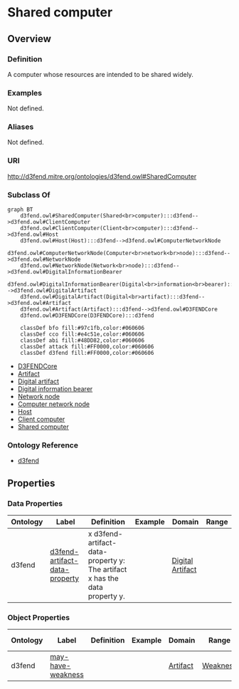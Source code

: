 # Shared computer

## Overview

### Definition
A computer whose resources are intended to be shared widely.

### Examples
Not defined.

### Aliases
Not defined.

### URI
http://d3fend.mitre.org/ontologies/d3fend.owl#SharedComputer

### Subclass Of
```mermaid
graph BT
    d3fend.owl#SharedComputer(Shared<br>computer):::d3fend-->d3fend.owl#ClientComputer
    d3fend.owl#ClientComputer(Client<br>computer):::d3fend-->d3fend.owl#Host
    d3fend.owl#Host(Host):::d3fend-->d3fend.owl#ComputerNetworkNode
    d3fend.owl#ComputerNetworkNode(Computer<br>network<br>node):::d3fend-->d3fend.owl#NetworkNode
    d3fend.owl#NetworkNode(Network<br>node):::d3fend-->d3fend.owl#DigitalInformationBearer
    d3fend.owl#DigitalInformationBearer(Digital<br>information<br>bearer):::d3fend-->d3fend.owl#DigitalArtifact
    d3fend.owl#DigitalArtifact(Digital<br>artifact):::d3fend-->d3fend.owl#Artifact
    d3fend.owl#Artifact(Artifact):::d3fend-->d3fend.owl#D3FENDCore
    d3fend.owl#D3FENDCore(D3FENDCore):::d3fend
    
    classDef bfo fill:#97c1fb,color:#060606
    classDef cco fill:#e4c51e,color:#060606
    classDef abi fill:#48DD82,color:#060606
    classDef attack fill:#FF0000,color:#060606
    classDef d3fend fill:#FF0000,color:#060606
```

- [D3FENDCore](/docs/ontology/reference/model/D3FENDCore/D3FENDCore.md)
- [Artifact](/docs/ontology/reference/model/D3FENDCore/Artifact/Artifact.md)
- [Digital artifact](/docs/ontology/reference/model/D3FENDCore/Artifact/Digital%20artifact/Digital%20artifact.md)
- [Digital information bearer](/docs/ontology/reference/model/D3FENDCore/Artifact/Digital%20artifact/Digital%20information%20bearer/Digital%20information%20bearer.md)
- [Network node](/docs/ontology/reference/model/D3FENDCore/Artifact/Digital%20artifact/Digital%20information%20bearer/Network%20node/Network%20node.md)
- [Computer network node](/docs/ontology/reference/model/D3FENDCore/Artifact/Digital%20artifact/Digital%20information%20bearer/Network%20node/Computer%20network%20node/Computer%20network%20node.md)
- [Host](/docs/ontology/reference/model/D3FENDCore/Artifact/Digital%20artifact/Digital%20information%20bearer/Network%20node/Computer%20network%20node/Host/Host.md)
- [Client computer](/docs/ontology/reference/model/D3FENDCore/Artifact/Digital%20artifact/Digital%20information%20bearer/Network%20node/Computer%20network%20node/Host/Client%20computer/Client%20computer.md)
- [Shared computer](/docs/ontology/reference/model/D3FENDCore/Artifact/Digital%20artifact/Digital%20information%20bearer/Network%20node/Computer%20network%20node/Host/Client%20computer/Shared%20computer/Shared%20computer.md)


### Ontology Reference
- [d3fend](http://d3fend.mitre.org/ontologies/d3fend.owl#)

## Properties
### Data Properties
| Ontology | Label | Definition | Example | Domain | Range |
|----------|-------|------------|---------|--------|-------|
| d3fend | [d3fend-artifact-data-property](http://d3fend.mitre.org/ontologies/d3fend.owl#d3fend-artifact-data-property) | x d3fend-artifact-data-property y: The artifact x has the data property y. |  | [Digital Artifact](/docs/ontology/reference/model/D3FENDCore/Artifact/Digital%20artifact/Digital%20artifact.md) | []() |

### Object Properties
| Ontology | Label | Definition | Example | Domain | Range | Inverse Of |
|----------|-------|------------|---------|--------|-------|------------|
| d3fend | [may-have-weakness](http://d3fend.mitre.org/ontologies/d3fend.owl#may-have-weakness) |  |  | [Artifact](/docs/ontology/reference/model/D3FENDCore/Artifact/Artifact.md) | [Weakness](/docs/ontology/reference/model/D3FENDCore/Weakness/Weakness.md) | []() |

